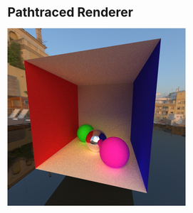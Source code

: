 # Pathtraced Renderer

![Demo render 1](https://github.com/oliverzh2000/pathtraced-renderer/blob/main/gallery/demo_scene_1.png)
